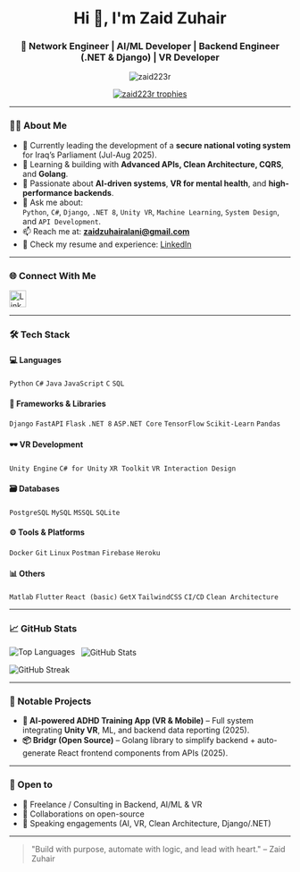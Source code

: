 <h1 align="center">Hi 👋, I'm Zaid Zuhair</h1>
<h3 align="center">🚀 Network Engineer | AI/ML Developer | Backend Engineer (.NET & Django) | VR Developer</h3>

<p align="center">
  <img src="https://komarev.com/ghpvc/?username=zaid223r&label=Profile%20views&color=0e75b6&style=flat" alt="zaid223r" />
</p>

<p align="center">
  <a href="https://github-profile-trophy.vercel.app/?username=zaid223r" target="_blank">
    <img src="https://github-profile-trophy.vercel.app/?username=zaid223r&theme=onedark" alt="zaid223r trophies" />
  </a>
</p>

---

### 👨‍💻 About Me

- 🔭 Currently leading the development of a **secure national voting system** for Iraq’s Parliament (Jul-Aug 2025).
- 🌱 Learning & building with **Advanced APIs, Clean Architecture, CQRS**, and **Golang**.
- 🧠 Passionate about **AI-driven systems**, **VR for mental health**, and **high-performance backends**.
- 💬 Ask me about:  
  `Python`, `C#`, `Django`, `.NET 8`, `Unity VR`, `Machine Learning`, `System Design`, and `API Development`.
- 📫 Reach me at: **zaidzuhairalani@gmail.com**
- 📄 Check my resume and experience: [LinkedIn](https://www.linkedin.com/in/zaid-zuhair-al-ani-359178247/)

---

### 🌐 Connect With Me

<p align="left">
  <a href="https://linkedin.com/in/zaid-zuhair-al-ani-359178247" target="_blank">
    <img align="center" src="https://cdn.jsdelivr.net/npm/simple-icons@3.0.1/icons/linkedin.svg" alt="LinkedIn" height="30" width="30" />
  </a>
</p>

---

### 🛠️ Tech Stack

#### 💻 Languages
`Python` `C#` `Java` `JavaScript` `C` `SQL`

#### 🧰 Frameworks & Libraries
`Django` `FastAPI` `Flask` `.NET 8` `ASP.NET Core` `TensorFlow` `Scikit-Learn` `Pandas`

#### 🕶️ VR Development
`Unity Engine` `C# for Unity` `XR Toolkit` `VR Interaction Design`

#### 🗃️ Databases
`PostgreSQL` `MySQL` `MSSQL` `SQLite`

#### ⚙️ Tools & Platforms
`Docker` `Git` `Linux` `Postman` `Firebase` `Heroku`

#### 📊 Others
`Matlab` `Flutter` `React (basic)` `GetX` `TailwindCSS` `CI/CD` `Clean Architecture`

---

### 📈 GitHub Stats

<p>
  <img align="left" src="https://github-readme-stats.vercel.app/api/top-langs?username=zaid223r&show_icons=true&locale=en&layout=compact" alt="Top Languages" />
</p>

<p>&nbsp;
  <img align="center" src="https://github-readme-stats.vercel.app/api?username=zaid223r&show_icons=true&locale=en" alt="GitHub Stats" />
</p>

<p>
  <img align="center" src="https://github-readme-streak-stats.herokuapp.com/?user=zaid223r&" alt="GitHub Streak" />
</p>

---

### 🚀 Notable Projects

- **🧠 AI-powered ADHD Training App (VR & Mobile)** – Full system integrating **Unity VR**, ML, and backend data reporting (2025).
- **📦 Bridgr (Open Source)** – Golang library to simplify backend + auto-generate React frontend components from APIs (2025).

---

### 🤝 Open to

- 🧠 Freelance / Consulting in Backend, AI/ML & VR
- 🤝 Collaborations on open-source
- 📢 Speaking engagements (AI, VR, Clean Architecture, Django/.NET)

---

> "Build with purpose, automate with logic, and lead with heart." – Zaid Zuhair
